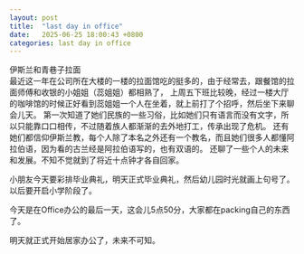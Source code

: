 ```yaml
---
layout: post
title:  "last day in office"
date:   2025-06-25 18:00:43 +0800
categories: last day in office
---
```

伊斯兰和青巷子拉面  
最近这一年在公司所在大楼的一楼的拉面馆吃的挺多的，由于经常去，跟餐馆的拉面师傅和收银的小姐姐（蕊姐姐）都相熟了，
上周五下班比较晚，经过一楼大厅的咖啡馆的时候正好看到蕊姐姐一个人在坐着，就上前打了个招呼，然后坐下来聊会儿天。
第一次知道了她们民族的一些习俗，比如她们只有语言而没有文字，所以只能靠口口相传，不过随着族人都渐渐的去外地打工，传承出现了危机。
还有她们都信仰伊斯兰教，每个人除了本名之外还有一个教名，而且她们很多人都懂阿拉伯语，因为看的古兰经是阿拉伯语写的，也有双语的。
还聊了一些个人的未来和发展。不知不觉就到了将近十点钟才各自回家。

小朋友今天要彩排毕业典礼，明天正式毕业典礼，然后幼儿园时光就画上句号了。以后要开启小学阶段了。

今天是在Office办公的最后一天，这会儿5点50分，大家都在packing自己的东西了。

明天就正式开始居家办公了，未来不可知。























